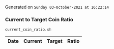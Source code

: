 Generated on `Sunday 03-October-2021 at 16:22:14`

### Current to Target Coin Ratio
`current_coin_ratio.sh`

Date|Current|Target|Ratio
---|---|---|---
